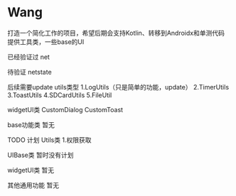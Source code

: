 # Wang
打造一个简化工作的项目，希望后期会支持Kotlin、转移到Androidx和单测代码
提供工具类，一些base的UI

已经验证过
net 

待验证
netstate

后续需要update
utils类型
1.LogUtils（只是简单的功能，update）
2.TimerUtils
3.ToastUtils
4.SDCardUtils
5.FileUtil

widgetUI类
CustomDialog
CustomToast

base功能类
暂无


TODO 计划
Utils类
1.权限获取


UIBase类
暂时没有计划

widgetUI类
暂无

其他通用功能
暂无


